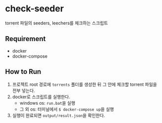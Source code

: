 # check-seeder

torrent 파일의 seeders, leechers를 체크하는 스크립트

## Requirement

- docker
- docker-compose

## How to Run

1. 프로젝트 root 경로에 `torrents` 폴더를 생성한 뒤 그 안에 체크할 torrent 파일을 전부 넣는다.
2. docker로 스크립트를 실행한다.
    - windows os: `run.bat`을 실행
    - 그 외 os: 터미널에서 `$ docker-compose up`을 실행
3. 실행이 완료되면 `output/result.json`을 확인한다.
